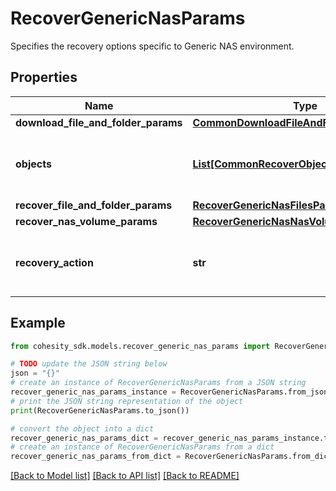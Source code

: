 # RecoverGenericNasParams

Specifies the recovery options specific to Generic NAS environment.

## Properties

Name | Type | Description | Notes
------------ | ------------- | ------------- | -------------
**download_file_and_folder_params** | [**CommonDownloadFileAndFolderParams**](CommonDownloadFileAndFolderParams.md) |  | [optional] 
**objects** | [**List[CommonRecoverObjectSnapshotParams]**](CommonRecoverObjectSnapshotParams.md) | Specifies the list of recover Object parameters. | 
**recover_file_and_folder_params** | [**RecoverGenericNasFilesParams**](RecoverGenericNasFilesParams.md) |  | [optional] 
**recover_nas_volume_params** | [**RecoverGenericNasNasVolumeParams**](RecoverGenericNasNasVolumeParams.md) |  | [optional] 
**recovery_action** | **str** | Specifies the type of recover action to be performed. | 

## Example

```python
from cohesity_sdk.models.recover_generic_nas_params import RecoverGenericNasParams

# TODO update the JSON string below
json = "{}"
# create an instance of RecoverGenericNasParams from a JSON string
recover_generic_nas_params_instance = RecoverGenericNasParams.from_json(json)
# print the JSON string representation of the object
print(RecoverGenericNasParams.to_json())

# convert the object into a dict
recover_generic_nas_params_dict = recover_generic_nas_params_instance.to_dict()
# create an instance of RecoverGenericNasParams from a dict
recover_generic_nas_params_from_dict = RecoverGenericNasParams.from_dict(recover_generic_nas_params_dict)
```
[[Back to Model list]](../README.md#documentation-for-models) [[Back to API list]](../README.md#documentation-for-api-endpoints) [[Back to README]](../README.md)


